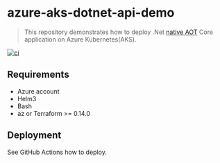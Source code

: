# azure-aks-dotnet-api-demo
> This repository demonstrates how to deploy .Net [native AOT](https://learn.microsoft.com/en-us/aspnet/core/fundamentals/native-aot?view=aspnetcore-8.0) Core application on Azure Kubernetes(AKS).

[![ci](https://github.com/atrakic/azure-aks-dotnet-api-demo/actions/workflows/ci.yaml/badge.svg)](https://github.com/atrakic/azure-aks-dotnet-api-demo/actions/workflows/ci.yaml)

## Requirements
* Azure account
* Helm3
* Bash
* az or Terraform >= 0.14.0

## Deployment

See GitHub Actions how to deploy.
